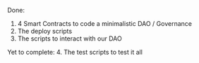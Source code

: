 Done:
1. 4 Smart Contracts to code a minimalistic DAO / Governance
2. The deploy scripts
3. The scripts to interact with our DAO

Yet to complete:
4. The test scripts to test it all